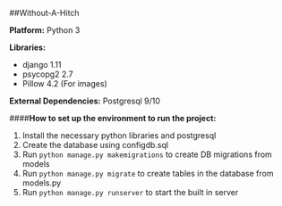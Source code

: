 ##Without-A-Hitch

**Platform:** Python 3

**Libraries:**
* django 1.11
* psycopg2 2.7
* Pillow 4.2 (For images)

**External Dependencies:** Postgresql 9/10

####**How to set up the environment to run the project:**
1. Install the necessary python libraries and postgresql
2. Create the database using configdb.sql
3. Run ```python manage.py makemigrations``` to create DB migrations from models
4. Run ```python manage.py migrate``` to create tables in the database from  models.py
5. Run ```python manage.py runserver``` to start the built in server
